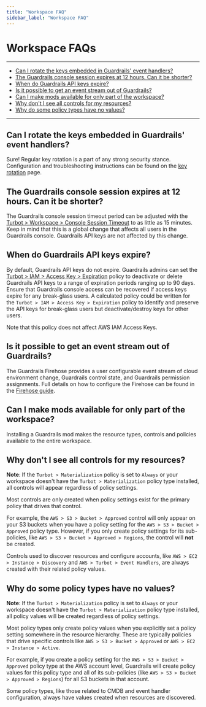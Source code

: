 ```yaml
---
title: "Workspace FAQ"
sidebar_label: "Workspace FAQ"
---
```


# Workspace FAQs

---

* [Can I rotate the keys embedded in Guardrails' event handlers?](#can-i-rotate-the-keys-embedded-in-guardrails-event-handlers)
* [The Guardrails console session expires at 12 hours. Can it be shorter?](#the-guardrails-console-session-expires-at-12-hours-can-it-be-shorter)
* [When do Guardrails API keys expire?](#when-do-guardrails-api-keys-expire)
* [Is it possible to get an event stream out of Guardrails?](#is-it-possible-to-get-an-event-stream-out-of-guardrails)
* [Can I make mods available for only part of the workspace?](#can-i-make-mods-available-for-only-part-of-the-workspace)
* [Why don't I see all controls for my resources?](#why-dont-i-see-all-controls-for-my-resources)
* [Why do some policy types have no values?](#why-do-some-policy-types-have-no-values)

---

## Can I rotate the keys embedded in Guardrails' event handlers?

Sure!  Regular key rotation is a part of any strong security stance. Configuration and troubleshooting instructions can be found on the [key rotation](workspace-faq/key_rotation) page.

## The Guardrails console session expires at 12 hours.  Can it be shorter?

The Guardrails console session timeout period can be adjusted with the [Turbot > Workspace > Console Session Timeout](mods/turbot/turbot-iam/policy#turbot--workspace--console-session-timeout) to as little as 15 minutes.  Keep in mind that this is a global change that affects all users in the Guardrails console. Guardrails API keys are not affected by this change.

## When do Guardrails API keys expire?

By default, Guardrails API keys do not expire.  Guardrails admins can set the [Turbot > IAM > Access Key > Expiration](mods/turbot/turbot-iam/policy#turbot--iam--access-key--expiration) policy to deactivate or delete Guardrails API keys to a range of expiration periods ranging up to 90 days. Ensure that Guardrails console access can be recovered if access keys expire for any break-glass users.  A calculated policy could be written for the `Turbot > IAM > Access Key > Expiration` policy to identify and preserve the API keys for break-glass users but deactivate/destroy keys for other users.

Note that this policy does not affect AWS IAM Access Keys.

## Is it possible to get an event stream out of Guardrails?

The Guardrails Firehose provides a user configurable event stream of cloud environment change, Guardrails control state, and Guardrails permission assignments.  Full details on how to configure the Firehose can be found in the [Firehose guide](guides/firehose).

## Can I make mods available for only part of the workspace?

Installing a Guardrails mod makes the resource types, controls and policies available to the entire workspace.

## Why don't I see all controls for my resources?

**Note**: If the `Turbot > Materialization` policy is set to `Always` or your workspace doesn't have the `Turbot > Materialization` policy type installed, all controls will appear regardless of policy settings.

Most controls are only created when policy settings exist for the primary policy that drives that control.

For example, the `AWS > S3 > Bucket > Approved` control will only appear on your S3 buckets when you have a policy setting for the `AWS > S3 > Bucket > Approved` policy type. However, if you only create policy settings for its sub-policies, like `AWS > S3 > Bucket > Approved > Regions`, the control will **not** be created.

Controls used to discover resources and configure accounts, like `AWS > EC2 > Instance > Discovery` and `AWS > Turbot > Event Handlers`, are always created with their related policy values.

## Why do some policy types have no values?

**Note**: If the `Turbot > Materialization` policy is set to `Always` or your workspace doesn't have the `Turbot > Materialization` policy type installed, all policy values will be created regardless of policy settings.

Most policy types only create policy values when you explicitly set a policy setting somewhere in the resource hierarchy. These are typically policies that drive specific controls like `AWS > S3 > Bucket > Approved` or `AWS > EC2 > Instance > Active`.

For example, if you create a policy setting for the `AWS > S3 > Bucket > Approved` policy type at the AWS account level, Guardrails will create policy values for this policy type and all of its sub-policies (like `AWS > S3 > Bucket > Approved > Regions`) for all S3 buckets in that account.

Some policy types, like those related to CMDB and event handler configuration, always have values created when resources are discovered.

